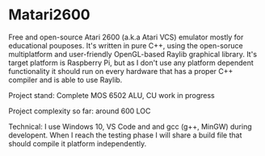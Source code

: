 # Matari2600

Free and open-source Atari 2600 (a.k.a Atari VCS) emulator mostly for educational pouposes. It's written in pure C++, using the open-soruce multiplatform and user-friendly OpenGL-based Raylib graphical library. It's target platform is Raspberry Pi, but as I don't use any platform dependent functionality it should run on every hardware that has a proper C++ compiler and is able to use Raylib.

Project stand: Complete MOS 6502 ALU, CU work in progress

Project complexity so far: around 600 LOC

Technical: I use Windows 10, VS Code and and gcc (g++, MinGW) during developent. When I reach the testing phase I will share a build file that should compile it platform independently.
